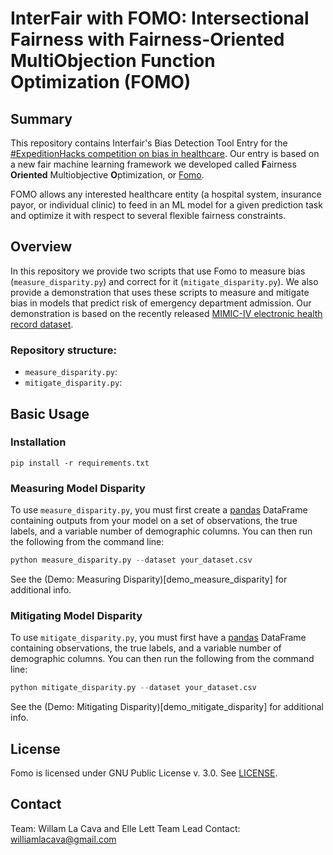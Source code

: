 # InterFair with FOMO: Intersectional Fairness with Fairness-Oriented MultiObjection Function Optimization (FOMO)



## Summary

<!-- start summary -->


This repository contains Interfair's Bias Detection Tool Entry for the [#ExpeditionHacks competition on bias in healthcare](https://expeditionhacks.com/bias-detection-healthcare/). 
Our entry is based on a new fair machine learning framework we developed called **F**airness **Oriented** Multiobjective **O**ptimization, or [Fomo](https://cavalab.org/fomo). 

FOMO allows any interested healthcare entity (a hospital system, insurance payor, or individual clinic) to feed in an ML model for a given prediction task and optimize it with respect to several flexible fairness constraints.


## Overview

In this repository we provide two scripts that use Fomo to measure bias (`measure_disparity.py`) and correct for it (`mitigate_disparity.py`). 
We also provide a demonstration that uses these scripts to measure and mitigate bias in models that predict risk of emergency department admission. 
Our demonstration is based on the recently released [MIMIC-IV electronic health record dataset](https://www.nature.com/articles/s41597-022-01899-x). 

### Repository structure:

- `measure_disparity.py`: 
- `mitigate_disparity.py`: 

<!-- end summary -->

## Basic Usage

<!-- start basic -->

### Installation

```text
pip install -r requirements.txt
```


### Measuring Model Disparity

To use `measure_disparity.py`, you must first create a [pandas](https://pandas.pydata.org/) DataFrame containing outputs from your model on a set of observations, the true labels, and a variable number of demographic columns. 
You can then run the following from the command line:

```python
python measure_disparity.py --dataset your_dataset.csv
```

See the (Demo: Measuring Disparity)[demo_measure_disparity] for additional info. 

### Mitigating Model Disparity

To use `mitigate_disparity.py`, you must first have a [pandas](https://pandas.pydata.org/) DataFrame containing observations, the true labels, and a variable number of demographic columns. 
You can then run the following from the command line:

```python
python mitigate_disparity.py --dataset your_dataset.csv
```

See the (Demo: Mitigating Disparity)[demo_mitigate_disparity] for additional info. 

<!-- end basic -->

## License

<!-- start license -->

Fomo is licensed under GNU Public License v. 3.0.  See [LICENSE](https://github.com/cavalab/fomo/blob/main/LICENSE).

<!-- end license -->

## Contact 

<!-- start contact -->

Team: Willam La Cava and Elle Lett
Team Lead Contact: williamlacava@gmail.com

<!-- end contact -->